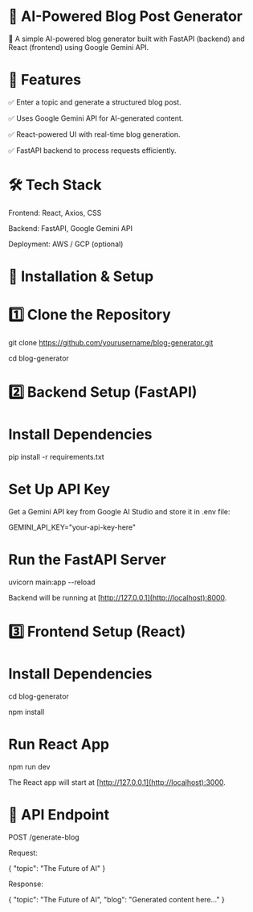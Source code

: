 # 📌 AI-Powered Blog Post Generator

🚀 A simple AI-powered blog generator built with FastAPI (backend) and React (frontend) using Google Gemini API.

# 🌟 Features

✅ Enter a topic and generate a structured blog post.

✅ Uses Google Gemini API for AI-generated content.

✅ React-powered UI with real-time blog generation.

✅ FastAPI backend to process requests efficiently.

# 🛠️ Tech Stack

Frontend: React, Axios, CSS

Backend: FastAPI, Google Gemini API

Deployment: AWS / GCP (optional)

# 🚀 Installation & Setup

# 1️⃣ Clone the Repository

git clone https://github.com/yourusername/blog-generator.git

cd blog-generator

# 2️⃣ Backend Setup (FastAPI)

# Install Dependencies

pip install -r requirements.txt

# Set Up API Key

Get a Gemini API key from Google AI Studio and store it in .env file:

GEMINI_API_KEY="your-api-key-here"

# Run the FastAPI Server

uvicorn main:app --reload

Backend will be running at [http://127.0.0.1](http://localhost):8000.

# 3️⃣ Frontend Setup (React)

# Install Dependencies

cd blog-generator

npm install

# Run React App

npm run dev

The React app will start at [http://127.0.0.1](http://localhost):3000.

# 📌 API Endpoint

POST /generate-blog

Request:

{ "topic": "The Future of AI" }

Response:

{ "topic": "The Future of AI", "blog": "Generated content here..." }
